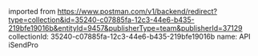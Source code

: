 imported from https://www.postman.com/v1/backend/redirect?type=collection&id=35240-c07885fa-12c3-44e6-b435-219bfe19016b&entityId=9457&publisherType=team&publisherId=37129
collectionId: 35240-c07885fa-12c3-44e6-b435-219bfe19016b
name: API iSendPro